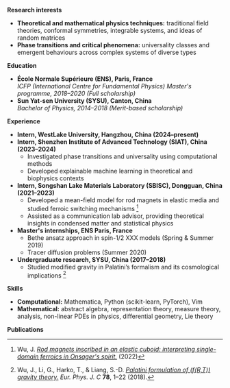 **Research interests**  
- **Theoretical and mathematical physics techniques:** traditional field theories, conformal symmetries, integrable systems, and ideas of random matrices  
- **Phase transitions and critical phenomena:** universality classes and emergent behaviours across complex systems of diverse types

**Education**
- **École Normale Supérieure (ENS), Paris, France**  
  *ICFP (International Centre for Fundamental Physics) Master's programme, 2018–2020*  *(Full scholarship)* 
- **Sun Yat-sen University (SYSU), Canton, China**  
  *Bachelor of Physics, 2014–2018*  *(Merit-based scholarship)*

**Experience**
- **Intern, WestLake University, Hangzhou, China (2024–present)**
- **Intern, Shenzhen Institute of Advanced Technology (SIAT), China (2023–2024)**  
  - Investigated phase transitions and universality using computational methods  
  - Developed explainable machine learning in theoretical and biophysics contexts
- **Intern, Songshan Lake Materials Laboratory (SBISC), Dongguan, China (2021–2023)**  
  - Developed a mean-field model for rod magnets in elastic media and studied ferroic switching mechanisms [^1]  
  - Assisted as a communication lab advisor, providing theoretical insights in condensed matter and statistical physics
- **Master's internships, ENS Paris, France**  
  - Bethe ansatz approach in spin-1/2 XXX models (Spring & Summer 2019)  
  - Tracer diffusion problems (Summer 2020)
- **Undergraduate research, SYSU, China (2017–2018)**  
  - Studied modified gravity in Palatini’s formalism and its cosmological implications [^2]

**Skills**
- **Computational:** Mathematica, Python (scikit-learn, PyTorch), Vim  
- **Mathematical:** abstract algebra, representation theory, measure theory, analysis, non-linear PDEs in physics, differential geometry, Lie theory

**Publications**

[^1]: Wu, J. [*Rod magnets inscribed in an elastic cuboid: interpreting single-domain ferroics in Onsager's spirit.*](https://arxiv.org/abs/2206.01811) (2022) 

[^2]: Wu, J., Li, G., Harko, T., & Liang, S.-D. [*Palatini formulation of \(f(R,T)\) gravity theory.*](https://link.springer.com/article/10.1140/epjc/s10052-018-5923-9) *Eur. Phys. J. C* **78**, 1–22 (2018).
